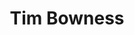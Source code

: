---
title: "Tim Bowness"
summary: "Primarily known for his work as a part of the band No-Man, a long-term project co-founded with Porcupine Tree's Steven Wilson, Tim Bowness has additionally performed with a highly eclectic range of musicians both as guest artist and collaborator."
slug: "tim-bowness"
image: "tim-bowness.jpg"
apple_music_artist_url: "https://music.apple.com/gb/artist/tim-bowness/44276362"
wikipedia_url: "https://en.wikipedia.org/wiki/Tim_Bowness"
---